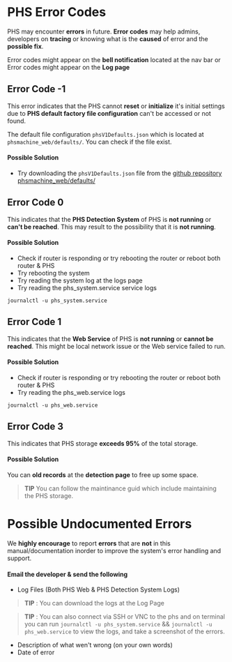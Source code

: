# PHS Error Codes

PHS may encounter **errors** in future. **Error codes** may help admins, developers on **tracing** or knowing what is the **caused** of error and the **possible fix**.

Error codes might appear on the **bell notification** located at the nav bar or Error codes might appear on the **Log page**

## Error Code **-1**

This error indicates that the PHS cannot **reset** or **initialize** it's initial settings due to **PHS default factory file configuration** can't be accessed or not found.

The default file configuration ```phsV1Defaults.json``` which is located at ```phsmachine_web/defaults/```. You can check if the file exist.

#### Possible Solution
- Try downloading the ```phsV1Defaults.json``` file from the [github repository phsmachine_web/defaults/](https://github.com/Senpai-Coders/CAPSTONE-PHS-Machine/tree/main/phsmachine_web/defaults)

## Error Code **0**

This indicates that the **PHS Detection System** of PHS is **not running** or **can't be reached**. This may result to the possibility that it is **not running**. 

#### Possible Solution
- Check if router is responding or try rebooting the router or reboot both router & PHS
- Try rebooting the system
- Try reading the system log at the logs page
- Try reading the phs_system.service service logs
```
journalctl -u phs_system.service
```

## Error Code **1**

This indicates that the **Web Service** of PHS is **not running** or **cannot be reached**. This might be local network issue or the Web service failed to run.

#### Possible Solution
- Check if router is responding or try rebooting the router or reboot both router & PHS
- Try reading the phs_web.service logs
```
journalctl -u phs_web.service
```

## Error Code 3

This indicates that PHS storage **exceeds 95%** of the total storage.

#### Possible Solution
You can **old records** at the **detection page**  to free up some space.

> **TIP** You can follow the maintinance guid which include maintaining the PHS storage.


# Possible Undocumented Errors

We **highly encourage** to report **errors** that are **not** in this manual/documentation inorder to improve the system's error handling and support.

#### Email the developer & send the following

- Log Files (Both PHS Web & PHS Detection System Logs)

> **TIP** : You can download the logs at the Log Page

> **TIP** : You can also connect via SSH or VNC to the phs and on terminal you can run ```journalctl -u phs_system.service``` && ```journalctl -u phs_web.service``` to view the logs, and take a screenshot of the errors.

- Description of what wen't wrong (on your own words)
- Date of error
